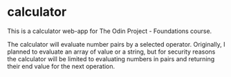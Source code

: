 # calculator
This is a calculator web-app for The Odin Project - Foundations course.

The calculator will evaluate number pairs by a selected operator. Originally,
I planned to evaluate an array of value or a string, but for security reasons
the calculator will be limited to evaluating numbers in pairs and returning their
end value for the next operation. 